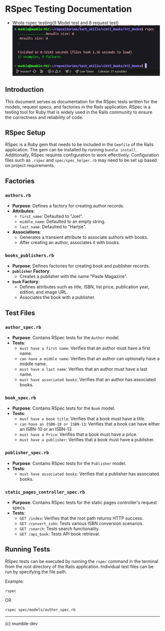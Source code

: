 # RSpec Testing Documentation

- Wrote rspec testing(9 Model test and 8 request test)
  ![RSPEC](rspec.png)

## Introduction

This document serves as documentation for the RSpec tests written for the models, request specs, and factories in the Rails application. RSpec is a testing tool for Ruby that is widely used in the Rails community to ensure the correctness and reliability of code.

## RSpec Setup

RSpec is a Ruby gem that needs to be included in the `Gemfile` of the Rails application. The gem can be installed by running `bundle install`. Additionally, RSpec requires configuration to work effectively. Configuration files such as `.rspec` and `spec/spec_helper.rb` may need to be set up based on project requirements.

## Factories

### `authors.rb`

- **Purpose**: Defines a factory for creating author records.
- **Attributes**:
  - `first_name`: Defaulted to "Joel".
  - `middle_name`: Defaulted to an empty string.
  - `last_name`: Defaulted to "Hartse".
- **Associations**:
  - Generates a transient attribute to associate authors with books.
  - After creating an author, associates it with books.

### `books_publishers.rb`

- **Purpose**: Defines factories for creating book and publisher records.
- **`publisher` Factory**:
  - Creates a publisher with the name "Paste Magazine".
- **`book` Factory**:
  - Defines attributes such as title, ISBN, list price, publication year, edition, and image URL.
  - Associates the book with a publisher.

## Test Files

### `author_spec.rb`

- **Purpose**: Contains RSpec tests for the `Author` model.
- **Tests**:
  - `must have a first name`: Verifies that an author must have a first name.
  - `can have a middle name`: Verifies that an author can optionally have a middle name.
  - `must have a last name`: Verifies that an author must have a last name.
  - `must have associated books`: Verifies that an author has associated books.

### `book_spec.rb`

- **Purpose**: Contains RSpec tests for the `Book` model.
- **Tests**:
  - `must have a book title`: Verifies that a book must have a title.
  - `can have an ISBN-10 or ISBN-13`: Verifies that a book can have either an ISBN-10 or an ISBN-13.
  - `must have a Price`: Verifies that a book must have a price.
  - `must have a publisher`: Verifies that a book must have a publisher.

### `publisher_spec.rb`

- **Purpose**: Contains RSpec tests for the `Publisher` model.
- **Tests**:
  - `must have associated books`: Verifies that a publisher has associated books.

### `static_pages_controller_spec.rb`

- **Purpose**: Contains RSpec tests for the static pages controller's request specs.
- **Tests**:
  - `GET /index`: Verifies that the root path returns HTTP success.
  - `GET /convert_isbn`: Tests various ISBN conversion scenarios.
  - `GET /search`: Tests search functionality.
  - `GET /api_book`: Tests API book retrieval.

## Running Tests

RSpec tests can be executed by running the `rspec` command in the terminal from the root directory of the Rails application. Individual test files can be run by specifying the file path.

Example:

```
rspec
```

OR

```
rspec spec/models/author_spec.rb
```

---

(c) mumble-dev
